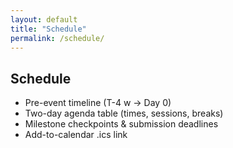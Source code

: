 ```yaml
---
layout: default
title: "Schedule"
permalink: /schedule/
---
```

## Schedule 

- Pre-event timeline (T-4 w → Day 0)  
- Two-day agenda table (times, sessions, breaks)  
- Milestone checkpoints & submission deadlines  
- Add-to-calendar .ics link  
